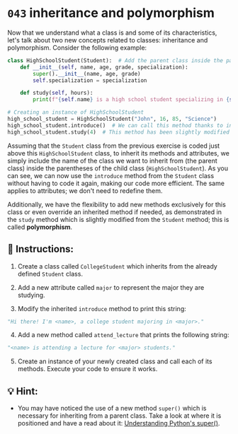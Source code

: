# `043` inheritance and polymorphism

Now that we understand what a class is and some of its characteristics, let's talk about two new concepts related to classes: inheritance and polymorphism. Consider the following example:

```py
class HighSchoolStudent(Student):  # Add the parent class inside the parenthesis
    def __init__(self, name, age, grade, specialization):
        super().__init__(name, age, grade)
        self.specialization = specialization

    def study(self, hours):
        print(f"{self.name} is a high school student specializing in {self.specialization} and is studying for {hours} hours for exams.")

# Creating an instance of HighSchoolStudent
high_school_student = HighSchoolStudent("John", 16, 85, "Science")
high_school_student.introduce()  # We can call this method thanks to inheritance 
high_school_student.study(4)  # This method has been slightly modified and now it prints a different string
```

Assuming that the `Student` class from the previous exercise is coded just above this `HighSchoolStudent` class, to inherit its methods and attributes, we simply include the name of the class we want to inherit from (the parent class) inside the parentheses of the child class (`HighSchoolStudent`). As you can see, we can now use the `introduce` method from the `Student` class without having to code it again, making our code more efficient. The same applies to attributes; we don't need to redefine them.

Additionally, we have the flexibility to add new methods exclusively for this class or even override an inherited method if needed, as demonstrated in the `study` method which is slightly modified from the `Student` method; this is called **polymorphism**.

## 📝 Instructions:

1. Create a class called `CollegeStudent` which inherits from the already defined `Student` class.

2. Add a new attribute called `major` to represent the major they are studying.

3. Modify the inherited `introduce` method to print this string:

```py
"Hi there! I'm <name>, a college student majoring in <major>."
```

4. Add a new method called `attend_lecture` that prints the following string:

```py
"<name> is attending a lecture for <major> students."
```

5. Create an instance of your newly created class and call each of its methods. Execute your code to ensure it works.

## 💡 Hint:

+ You may have noticed the use of a new method `super()` which is necessary for inheriting from a parent class. Take a look at where it is positioned and have a read about it: [Understanding Python's super()](https://realpython.com/python-super/).